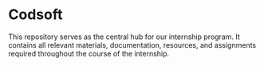 # Codsoft
This repository serves as the central hub for our internship program. It contains all relevant materials, documentation, resources, and assignments required throughout the course of the internship.
